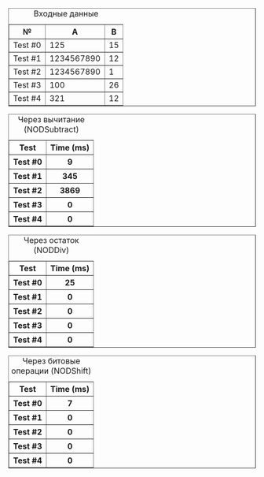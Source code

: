 <table border="1">
<caption>Входные данные</caption>
<tr>
<th>№</th>
<th>A</th>
<th>B</th>   
</tr>
<tr><td>Test #0</td><td>125</td><td>15</td></tr>
<tr><td>Test #1</td><td>1234567890</td><td>12</td></tr>
<tr><td>Test #2</td><td>1234567890</td><td>1</td></tr>
<tr><td>Test #3</td><td>100</td><td>26</td></tr>
<tr><td>Test #4</td><td>321</td><td>12</td></tr>   
</table>

<table border="1">
<caption>Через вычитание (NODSubtract)</caption>
<tr><th>Test</th><th>Time (ms)</th></tr>
<tr><th>Test #0</th><th>9</th></tr>
<tr><th>Test #1</th><th>345</th></tr>
<tr><th>Test #2</th><th>3869</th></tr>
<tr><th>Test #3</th><th>0</th></tr>
<tr><th>Test #4</th><th>0</th></tr>
</table>

<table border="1">
<caption>Через остаток (NODDiv)</caption>
<tr><th>Test</th><th>Time (ms)</th></tr>
<tr><th>Test #0</th><th>25</th></tr>
<tr><th>Test #1</th><th>0</th></tr>
<tr><th>Test #2</th><th>0</th></tr>
<tr><th>Test #3</th><th>0</th></tr>
<tr><th>Test #4</th><th>0</th></tr>
</table>

<table border="1">
<caption>Через битовые операции (NODShift)</caption>
<tr><th>Test</th><th>Time (ms)</th></tr>
<tr><th>Test #0</th><th>7</th></tr>
<tr><th>Test #1</th><th>0</th></tr>
<tr><th>Test #2</th><th>0</th></tr>
<tr><th>Test #3</th><th>0</th></tr>
<tr><th>Test #4</th><th>0</th></tr>
</table>
